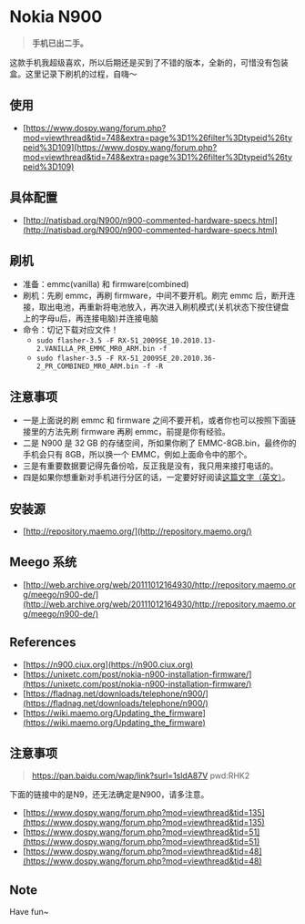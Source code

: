 # Nokia N900

> **手机已出二手。**

这款手机我超级喜欢，所以后期还是买到了不错的版本，全新的，可惜没有包装盒。这里记录下刷机的过程，自嗨～

## 使用

- [https://www.dospy.wang/forum.php?mod=viewthread&tid=748&extra=page%3D1%26filter%3Dtypeid%26typeid%3D109](https://www.dospy.wang/forum.php?mod=viewthread&tid=748&extra=page%3D1%26filter%3Dtypeid%26typeid%3D109)

## 具体配置

- [http://natisbad.org/N900/n900-commented-hardware-specs.html](http://natisbad.org/N900/n900-commented-hardware-specs.html)

## 刷机

- 准备：emmc(vanilla) 和 firmware(combined)
- 刷机：先刷 emmc，再刷 firmware，中间不要开机。刷完 emmc 后，断开连接，取出电池，再重新将电池放入，再次进入刷机模式(关机状态下按住键盘上的字母u后，再连接电脑)并连接电脑
- 命令：切记下载对应文件！
  - `sudo flasher-3.5 -F RX-51_2009SE_10.2010.13-2.VANILLA_PR_EMMC_MR0_ARM.bin -f`
  - `sudo flasher-3.5 -F RX-51_2009SE_20.2010.36-2_PR_COMBINED_MR0_ARM.bin -f -R`

## 注意事项

- 一是上面说的刷 emmc 和 firmware 之间不要开机，或者你也可以按照下面链接里的方法先刷 firmware 再刷 emmc，前提是你有经验。
- 二是 N900 是 32 GB 的存储空间，所如果你刷了 EMMC-8GB.bin，最终你的手机会只有 8GB，所以换一个 EMMC，例如上面命令中的那个。
- 三是有重要数据要记得先备份哈，反正我是没有，我只用来接打电话的。
- 四是如果你想重新对手机进行分区的话，一定要好好阅读[这篇文字（英文）](http://wiki.maemo.org/Repartitioning_the_flash)。

## 安装源

- [http://repository.maemo.org/](http://repository.maemo.org/)

## Meego 系统

- [http://web.archive.org/web/20111012164930/http://repository.maemo.org/meego/n900-de/](http://web.archive.org/web/20111012164930/http://repository.maemo.org/meego/n900-de/)

## References

- [https://n900.ciux.org](https://n900.ciux.org)
- [https://unixetc.com/post/nokia-n900-installation-firmware/](https://unixetc.com/post/nokia-n900-installation-firmware/)
- [https://fladnag.net/downloads/telephone/n900/](https://fladnag.net/downloads/telephone/n900/)
- [https://wiki.maemo.org/Updating_the_firmware](https://wiki.maemo.org/Updating_the_firmware)

## 注意事项

> https://pan.baidu.com/wap/link?surl=1sldA87V   pwd:RHK2

下面的链接中的是N9，还无法确定是N900，请多注意。

- [https://www.dospy.wang/forum.php?mod=viewthread&tid=135](https://www.dospy.wang/forum.php?mod=viewthread&tid=135)
- [https://www.dospy.wang/forum.php?mod=viewthread&tid=51](https://www.dospy.wang/forum.php?mod=viewthread&tid=51)
- [https://www.dospy.wang/forum.php?mod=viewthread&tid=48](https://www.dospy.wang/forum.php?mod=viewthread&tid=48)

## Note

Have fun~
